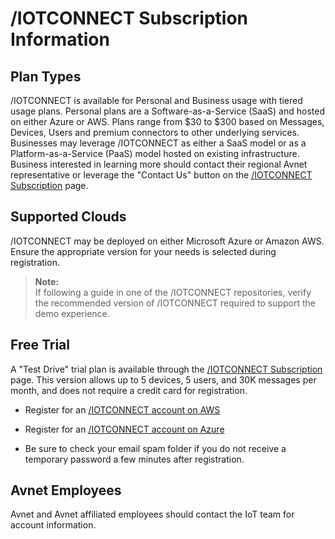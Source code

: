 # /IOTCONNECT Subscription Information

## Plan Types  

/IOTCONNECT is available for Personal and Business usage with tiered usage plans.  Personal plans are a Software-as-a-Service (SaaS) and hosted on either Azure or AWS.  Plans range from $30 to $300 based on Messages, Devices, Users and premium connectors to other underlying services.  Businesses may leverage /IOTCONNECT as either a SaaS model or as a Platform-as-a-Service (PaaS) model hosted on existing infrastructure.  Business interested in learning more should contact their regional Avnet representative or leverage the "Contact Us" button on the [/IOTCONNECT Subscription](https://subscription.iotconnect.io/subscribe) page.


## Supported Clouds  

/IOTCONNECT may be deployed on either Microsoft Azure or Amazon AWS.  Ensure the appropriate version for your needs is selected during registration.

> **Note:**  
> If following a guide in one of the /IOTCONNECT repositories, verify the recommended version of /IOTCONNECT required to support the demo experience.

## Free Trial  

A "Test Drive" trial plan is available through the [/IOTCONNECT Subscription](https://subscription.iotconnect.io/subscribe) page.  This version allows up to 5 devices, 5 users, and 30K messages per month, and does not require a credit card for registration.

* Register for an [/IOTCONNECT account on AWS](https://subscription.iotconnect.io/subscribe?cloud=aws)
* Register for an [/IOTCONNECT account on Azure](https://subscription.iotconnect.io/subscribe?cloud=azure)

* Be sure to check your email spam folder if you do not receive a temporary password a few minutes after registration.

## Avnet Employees  

Avnet and Avnet affiliated employees should contact the IoT team for account information.
